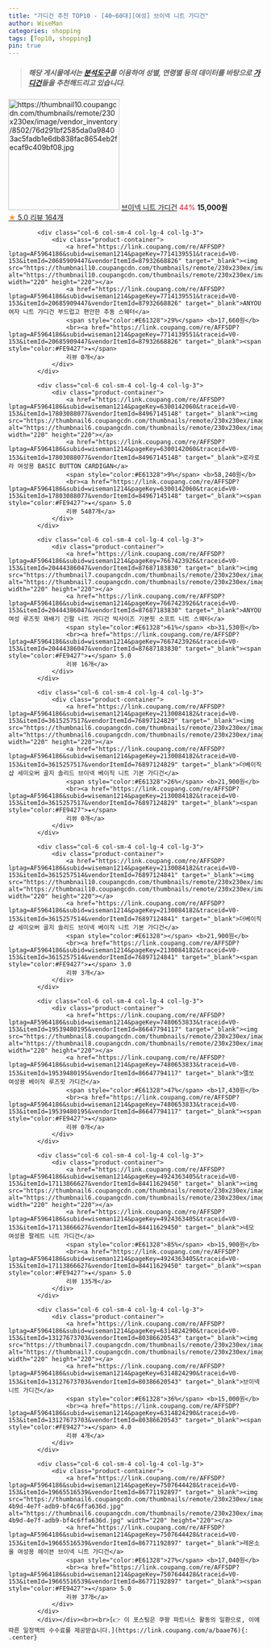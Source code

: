 ```yaml
---
title: "가디건 추천 TOP10 - [40~60대][여성] 브이넥 니트 가디건"
author: WiseMan
categories: shopping
tags: [Top10, shopping]
pin: true
---
```


> ##### 해당 게시물에서는 [**분석도구**](https://itemscout.io/)를 이용하여 **성별**, **연령별** 등의 데이터를 바탕으로 [**가디건**](https://link.coupang.com/a/baae76)들을 추천해드리고 있습니다.
<div class="container"><div class="row">
            <div class="col-6 col-sm-4 col-lg-4 col-lg-3">
                <div class="product-container">
                    <a href="https://link.coupang.com/re/AFFSDP?lptag=AF5964186&subid=wiseman1214&pageKey=6314824290&traceid=V0-153&itemId=13127673713&vendorItemId=80386620626" target="_blank"><img src="https://thumbnail10.coupangcdn.com/thumbnails/remote/230x230ex/image/vendor_inventory/8502/76d291bf2585da0a98403ac5fadb1e6db838fac8654eb2fecaf9c409bf08.jpg" alt="https://thumbnail10.coupangcdn.com/thumbnails/remote/230x230ex/image/vendor_inventory/8502/76d291bf2585da0a98403ac5fadb1e6db838fac8654eb2fecaf9c409bf08.jpg" width="220" height="220"></a>
                    <a href="https://link.coupang.com/re/AFFSDP?lptag=AF5964186&subid=wiseman1214&pageKey=6314824290&traceid=V0-153&itemId=13127673713&vendorItemId=80386620626" target="_blank">브이넥 니트 가디건</a>
                    <span style="color:#E61328">44%</span> <b>15,000원</b>
                    <br><a href="https://link.coupang.com/re/AFFSDP?lptag=AF5964186&subid=wiseman1214&pageKey=6314824290&traceid=V0-153&itemId=13127673713&vendorItemId=80386620626" target="_blank"><span style="color:#FE9427">★</span> 5.0
                    리뷰 164개</a>
                </div>
            </div>
            
            <div class="col-6 col-sm-4 col-lg-4 col-lg-3">
                <div class="product-container">
                    <a href="https://link.coupang.com/re/AFFSDP?lptag=AF5964186&subid=wiseman1214&pageKey=7714139551&traceid=V0-153&itemId=20685909447&vendorItemId=87932668826" target="_blank"><img src="https://thumbnail10.coupangcdn.com/thumbnails/remote/230x230ex/image/vendor_inventory/fdde/3aecba301a0801a580eacc94679221c9f669cc4d19d8260d8884836e952b.jpg" alt="https://thumbnail10.coupangcdn.com/thumbnails/remote/230x230ex/image/vendor_inventory/fdde/3aecba301a0801a580eacc94679221c9f669cc4d19d8260d8884836e952b.jpg" width="220" height="220"></a>
                    <a href="https://link.coupang.com/re/AFFSDP?lptag=AF5964186&subid=wiseman1214&pageKey=7714139551&traceid=V0-153&itemId=20685909447&vendorItemId=87932668826" target="_blank">ANYOU 여자 니트 가디건 부드럽고 편안한 추동 스웨터</a>
                    <span style="color:#E61328">29%</span> <b>17,660원</b>
                    <br><a href="https://link.coupang.com/re/AFFSDP?lptag=AF5964186&subid=wiseman1214&pageKey=7714139551&traceid=V0-153&itemId=20685909447&vendorItemId=87932668826" target="_blank"><span style="color:#FE9427">★</span> 
                    리뷰 0개</a>
                </div>
            </div>
            
            <div class="col-6 col-sm-4 col-lg-4 col-lg-3">
                <div class="product-container">
                    <a href="https://link.coupang.com/re/AFFSDP?lptag=AF5964186&subid=wiseman1214&pageKey=6300142060&traceid=V0-153&itemId=17803088077&vendorItemId=84967145148" target="_blank"><img src="https://thumbnail6.coupangcdn.com/thumbnails/remote/230x230ex/image/rs_quotation_api/pwp0jj7x/fd31381d8d164b1fa2427bece3e6c086.jpg" alt="https://thumbnail6.coupangcdn.com/thumbnails/remote/230x230ex/image/rs_quotation_api/pwp0jj7x/fd31381d8d164b1fa2427bece3e6c086.jpg" width="220" height="220"></a>
                    <a href="https://link.coupang.com/re/AFFSDP?lptag=AF5964186&subid=wiseman1214&pageKey=6300142060&traceid=V0-153&itemId=17803088077&vendorItemId=84967145148" target="_blank">로라로라 여성용 BASIC BUTTON CARDIGAN</a>
                    <span style="color:#E61328">9%</span> <b>58,240원</b>
                    <br><a href="https://link.coupang.com/re/AFFSDP?lptag=AF5964186&subid=wiseman1214&pageKey=6300142060&traceid=V0-153&itemId=17803088077&vendorItemId=84967145148" target="_blank"><span style="color:#FE9427">★</span> 5.0
                    리뷰 5487개</a>
                </div>
            </div>
            
            <div class="col-6 col-sm-4 col-lg-4 col-lg-3">
                <div class="product-container">
                    <a href="https://link.coupang.com/re/AFFSDP?lptag=AF5964186&subid=wiseman1214&pageKey=7667423926&traceid=V0-153&itemId=20444386047&vendorItemId=87687183830" target="_blank"><img src="https://thumbnail7.coupangcdn.com/thumbnails/remote/230x230ex/image/vendor_inventory/6fed/8c319b758e7d588564535328e25634578a11ffb4b83bd30e7d758ba5d35e.png" alt="https://thumbnail7.coupangcdn.com/thumbnails/remote/230x230ex/image/vendor_inventory/6fed/8c319b758e7d588564535328e25634578a11ffb4b83bd30e7d758ba5d35e.png" width="220" height="220"></a>
                    <a href="https://link.coupang.com/re/AFFSDP?lptag=AF5964186&subid=wiseman1214&pageKey=7667423926&traceid=V0-153&itemId=20444386047&vendorItemId=87687183830" target="_blank">ANYOU 여성 루즈핏 꽈배기 긴팔 니트 가디건 빅사이즈 기본핏 소프트 니트 스웨터</a>
                    <span style="color:#E61328">61%</span> <b>31,530원</b>
                    <br><a href="https://link.coupang.com/re/AFFSDP?lptag=AF5964186&subid=wiseman1214&pageKey=7667423926&traceid=V0-153&itemId=20444386047&vendorItemId=87687183830" target="_blank"><span style="color:#FE9427">★</span> 5.0
                    리뷰 16개</a>
                </div>
            </div>
            
            <div class="col-6 col-sm-4 col-lg-4 col-lg-3">
                <div class="product-container">
                    <a href="https://link.coupang.com/re/AFFSDP?lptag=AF5964186&subid=wiseman1214&pageKey=2130084182&traceid=V0-153&itemId=3615257517&vendorItemId=76897124829" target="_blank"><img src="https://thumbnail6.coupangcdn.com/thumbnails/remote/230x230ex/image/vendor_inventory/7fd5/42f20044c49500dbe5936c5ed23e6b5be9c5ccea4115a1ec1864040840dc.jpg" alt="https://thumbnail6.coupangcdn.com/thumbnails/remote/230x230ex/image/vendor_inventory/7fd5/42f20044c49500dbe5936c5ed23e6b5be9c5ccea4115a1ec1864040840dc.jpg" width="220" height="220"></a>
                    <a href="https://link.coupang.com/re/AFFSDP?lptag=AF5964186&subid=wiseman1214&pageKey=2130084182&traceid=V0-153&itemId=3615257517&vendorItemId=76897124829" target="_blank">더베이직샵 세미오버 골지 솔리드 브이넥 베이직 니트 기본 가디건</a>
                    <span style="color:#E61328">26%</span> <b>21,900원</b>
                    <br><a href="https://link.coupang.com/re/AFFSDP?lptag=AF5964186&subid=wiseman1214&pageKey=2130084182&traceid=V0-153&itemId=3615257517&vendorItemId=76897124829" target="_blank"><span style="color:#FE9427">★</span> 
                    리뷰 0개</a>
                </div>
            </div>
            
            <div class="col-6 col-sm-4 col-lg-4 col-lg-3">
                <div class="product-container">
                    <a href="https://link.coupang.com/re/AFFSDP?lptag=AF5964186&subid=wiseman1214&pageKey=2130084182&traceid=V0-153&itemId=3615257514&vendorItemId=76897124841" target="_blank"><img src="https://thumbnail10.coupangcdn.com/thumbnails/remote/230x230ex/image/vendor_inventory/e0b8/11058812d40a7847b1c4b11db0c61507eaa9403c9c6e753dd0e7b83a06d6.jpg" alt="https://thumbnail10.coupangcdn.com/thumbnails/remote/230x230ex/image/vendor_inventory/e0b8/11058812d40a7847b1c4b11db0c61507eaa9403c9c6e753dd0e7b83a06d6.jpg" width="220" height="220"></a>
                    <a href="https://link.coupang.com/re/AFFSDP?lptag=AF5964186&subid=wiseman1214&pageKey=2130084182&traceid=V0-153&itemId=3615257514&vendorItemId=76897124841" target="_blank">더베이직샵 세미오버 골지 솔리드 브이넥 베이직 니트 기본 가디건</a>
                    <span style="color:#E61328"></span> <b>21,900원</b>
                    <br><a href="https://link.coupang.com/re/AFFSDP?lptag=AF5964186&subid=wiseman1214&pageKey=2130084182&traceid=V0-153&itemId=3615257514&vendorItemId=76897124841" target="_blank"><span style="color:#FE9427">★</span> 3.0
                    리뷰 3개</a>
                </div>
            </div>
            
            <div class="col-6 col-sm-4 col-lg-4 col-lg-3">
                <div class="product-container">
                    <a href="https://link.coupang.com/re/AFFSDP?lptag=AF5964186&subid=wiseman1214&pageKey=7480653833&traceid=V0-153&itemId=19539480195&vendorItemId=86647794117" target="_blank"><img src="https://thumbnail8.coupangcdn.com/thumbnails/remote/230x230ex/image/rs_quotation_api/hegmdh2t/9eef0561524f440cb117d3259c358ea5.jpg" alt="https://thumbnail8.coupangcdn.com/thumbnails/remote/230x230ex/image/rs_quotation_api/hegmdh2t/9eef0561524f440cb117d3259c358ea5.jpg" width="220" height="220"></a>
                    <a href="https://link.coupang.com/re/AFFSDP?lptag=AF5964186&subid=wiseman1214&pageKey=7480653833&traceid=V0-153&itemId=19539480195&vendorItemId=86647794117" target="_blank">엘쏘 여성용 베이직 루즈핏 가디건</a>
                    <span style="color:#E61328">47%</span> <b>17,430원</b>
                    <br><a href="https://link.coupang.com/re/AFFSDP?lptag=AF5964186&subid=wiseman1214&pageKey=7480653833&traceid=V0-153&itemId=19539480195&vendorItemId=86647794117" target="_blank"><span style="color:#FE9427">★</span> 
                    리뷰 0개</a>
                </div>
            </div>
            
            <div class="col-6 col-sm-4 col-lg-4 col-lg-3">
                <div class="product-container">
                    <a href="https://link.coupang.com/re/AFFSDP?lptag=AF5964186&subid=wiseman1214&pageKey=4924363405&traceid=V0-153&itemId=17113866627&vendorItemId=84411629450" target="_blank"><img src="https://thumbnail6.coupangcdn.com/thumbnails/remote/230x230ex/image/vendor_inventory/0de0/2aa94862d9eea47b2a7b7a5d2706ff509ff46d36787e937dc3103a5b4fc1.jpg" alt="https://thumbnail6.coupangcdn.com/thumbnails/remote/230x230ex/image/vendor_inventory/0de0/2aa94862d9eea47b2a7b7a5d2706ff509ff46d36787e937dc3103a5b4fc1.jpg" width="220" height="220"></a>
                    <a href="https://link.coupang.com/re/AFFSDP?lptag=AF5964186&subid=wiseman1214&pageKey=4924363405&traceid=V0-153&itemId=17113866627&vendorItemId=84411629450" target="_blank">네모 여성용 팔레트 니트 가디건</a>
                    <span style="color:#E61328">85%</span> <b>15,900원</b>
                    <br><a href="https://link.coupang.com/re/AFFSDP?lptag=AF5964186&subid=wiseman1214&pageKey=4924363405&traceid=V0-153&itemId=17113866627&vendorItemId=84411629450" target="_blank"><span style="color:#FE9427">★</span> 5.0
                    리뷰 135개</a>
                </div>
            </div>
            
            <div class="col-6 col-sm-4 col-lg-4 col-lg-3">
                <div class="product-container">
                    <a href="https://link.coupang.com/re/AFFSDP?lptag=AF5964186&subid=wiseman1214&pageKey=6314824290&traceid=V0-153&itemId=13127673703&vendorItemId=80386620543" target="_blank"><img src="https://thumbnail7.coupangcdn.com/thumbnails/remote/230x230ex/image/vendor_inventory/5c9c/cc83cd04f405da693f21a37689f88fad139911685f6083a1b45231f219d6.jpg" alt="https://thumbnail7.coupangcdn.com/thumbnails/remote/230x230ex/image/vendor_inventory/5c9c/cc83cd04f405da693f21a37689f88fad139911685f6083a1b45231f219d6.jpg" width="220" height="220"></a>
                    <a href="https://link.coupang.com/re/AFFSDP?lptag=AF5964186&subid=wiseman1214&pageKey=6314824290&traceid=V0-153&itemId=13127673703&vendorItemId=80386620543" target="_blank">브이넥 니트 가디건</a>
                    <span style="color:#E61328">36%</span> <b>15,000원</b>
                    <br><a href="https://link.coupang.com/re/AFFSDP?lptag=AF5964186&subid=wiseman1214&pageKey=6314824290&traceid=V0-153&itemId=13127673703&vendorItemId=80386620543" target="_blank"><span style="color:#FE9427">★</span> 4.0
                    리뷰 4개</a>
                </div>
            </div>
            
            <div class="col-6 col-sm-4 col-lg-4 col-lg-3">
                <div class="product-container">
                    <a href="https://link.coupang.com/re/AFFSDP?lptag=AF5964186&subid=wiseman1214&pageKey=7507644428&traceid=V0-153&itemId=19665516539&vendorItemId=86771192897" target="_blank"><img src="https://thumbnail6.coupangcdn.com/thumbnails/remote/230x230ex/image/retail/images/2023/08/03/9/1/34a21c02-4b9d-4e7f-adb9-bf4c6ffa636d.jpg" alt="https://thumbnail6.coupangcdn.com/thumbnails/remote/230x230ex/image/retail/images/2023/08/03/9/1/34a21c02-4b9d-4e7f-adb9-bf4c6ffa636d.jpg" width="220" height="220"></a>
                    <a href="https://link.coupang.com/re/AFFSDP?lptag=AF5964186&subid=wiseman1214&pageKey=7507644428&traceid=V0-153&itemId=19665516539&vendorItemId=86771192897" target="_blank">레몬소울 여성용 헤이븐 브이넥 니트 가디건</a>
                    <span style="color:#E61328">27%</span> <b>17,040원</b>
                    <br><a href="https://link.coupang.com/re/AFFSDP?lptag=AF5964186&subid=wiseman1214&pageKey=7507644428&traceid=V0-153&itemId=19665516539&vendorItemId=86771192897" target="_blank"><span style="color:#FE9427">★</span> 5.0
                    리뷰 37개</a>
                </div>
            </div>
            </div></div><br><br>[👉 이 포스팅은 쿠팡 파트너스 활동의 일환으로, 이에 따른 일정액의 수수료를 제공받습니다.](https://link.coupang.com/a/baae76){: .center}